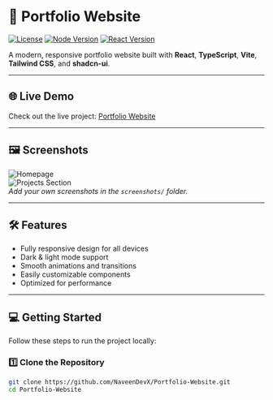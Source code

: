 # 🚀 Portfolio Website

[![License](https://img.shields.io/badge/License-MIT-blue.svg)](LICENSE) 
[![Node Version](https://img.shields.io/badge/Node-%3E%3D18.0.0-brightgreen)](https://nodejs.org/)
[![React Version](https://img.shields.io/badge/React-18.0-blue)](https://reactjs.org/)

A modern, responsive portfolio website built with **React**, **TypeScript**, **Vite**, **Tailwind CSS**, and **shadcn-ui**.

---

## 🌐 Live Demo

Check out the live project: [Portfolio Website](https://portfolio-website-wheat-nine-81.vercel.app/)

---

## 🖼️ Screenshots

![Homepage](screenshots/homepage.png)  
![Projects Section](screenshots/projects.png)  
*Add your own screenshots in the `screenshots/` folder.*

---

## 🛠️ Features

- Fully responsive design for all devices  
- Dark & light mode support  
- Smooth animations and transitions  
- Easily customizable components  
- Optimized for performance  

---

## 💻 Getting Started

Follow these steps to run the project locally:

### 1️⃣ Clone the Repository
```bash
git clone https://github.com/NaveenDevX/Portfolio-Website.git
cd Portfolio-Website
